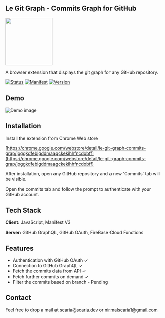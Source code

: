 ## Le Git Graph - Commits Graph for GitHub

<img src = "https://drive.google.com/uc?export=download&id=12bnQqy4cm2vQcZSKWo2INBv-69iqkF_p" width = "150">

A browser extension that displays the git graph for any GitHub repository.

[![Status](https://img.shields.io/badge/Status-Stable-green)]()
[![Manifest](https://img.shields.io/badge/Manifest-V3-green)]()
[![Version](https://img.shields.io/badge/Version-1.0.2-green)]()

## Demo
![Demo image](https://drive.google.com/uc?export=download&id=12plJnQgqAvSecLz5jrLajojtuRX2aPyZ)


## Installation

Install the extension from Chrome Web store

[https://chrome.google.com/webstore/detail/le-git-graph-commits-grap/joggkdfebigddmaagckekihhfncdobff](https://chrome.google.com/webstore/detail/le-git-graph-commits-grap/joggkdfebigddmaagckekihhfncdobff)


After installation, open any GitHub repository and a new 'Commits' tab will be visible.

Open the commits tab and follow the prompt to authenticate with your GitHub account.
## Tech Stack

**Client:** JavaScript, Manifest V3

**Server:** GitHub GraphQL, GitHub OAuth, FireBase Cloud Functions


## Features

- Authentication with GitHub OAuth  ✓
- Connection to GitHub GraphQL ✓
- Fetch the commits data from API ✓
- Fetch further commits on demand ✓
- Filter the commits based on branch - Pending

## Contact

Feel free to drop a mail at scaria@scaria.dev or nirmalscaria1@gmail.com
